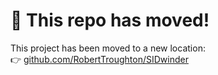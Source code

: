 # 🚨 This repo has moved!

This project has been moved to a new location:  
👉 [github.com/RobertTroughton/SIDwinder](http://github.com/RobertTroughton/SIDwinder)
